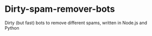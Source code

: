 # Dirty-spam-remover-bots
Dirty (but fast) bots to remove different spams, written in Node.js and Python
